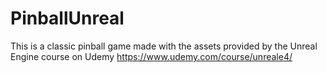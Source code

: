 # PinballUnreal
This is a classic pinball game made with the assets provided by the Unreal Engine course on Udemy https://www.udemy.com/course/unreale4/ 
